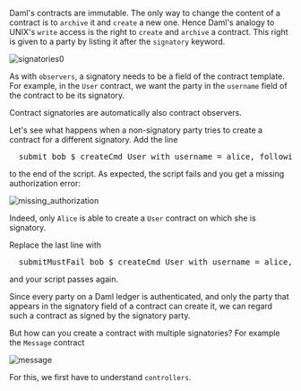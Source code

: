 Daml's contracts are immutable. The only way to change the content of a contract is to `archive` it
and `create` a new one. Hence Daml's analogy to UNIX's `write` access is the right to `create` and
`archive` a contract. This right is given to a party by listing it after the `signatory` keyword.

![signatories0](assets/signatories.png)

As with `observers`, a signatory needs to be a field of the contract template. For example, in the
`User` contract, we want the party in the `username` field of the contract to be its signatory.

Contract signatories are automatically also contract observers.

Let's see what happens when a non-signatory party tries to create a contract for a different
signatory. Add the line

<pre class="file" data-filename="daml/User.daml" data-target="append">
  submit bob $ createCmd User with username = alice, following = []
</pre>

to the end of the script. As expected, the script fails and you get a missing authorization error:

![missing_authorization](assets/missing_authorization.png)

Indeed, only `Alice` is able to create a `User` contract on which she is signatory.

Replace the last line with

<pre class="file" data-target="clipboard">
  submitMustFail bob $ createCmd User with username = alice, following = []
</pre>

and your script passes again.

Since every party on a Daml ledger is authenticated, and only the party that appears in the
signatory field of a contract can create it, we can regard such a contract as signed by the
signatory party.

But how can you create a contract with multiple signatories? For example the `Message` contract

![message](assets/message.png)

For this, we first have to understand `controllers`.
